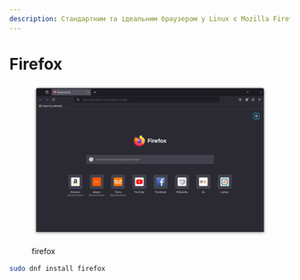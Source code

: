 ```yaml
---
description: Стандартним та ідеальним браузером у Linux є Mozilla Firefox.
---
```


# Firefox

<figure><img src="../../../.gitbook/assets/image (33).png" alt=""><figcaption><p>firefox</p></figcaption></figure>

```bash
sudo dnf install firefox
```
